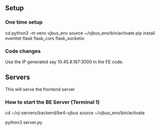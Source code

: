 
## Setup 

### One time setup

cd
python3 -m venv vjbus_env
source ~/vjbus_env/bin/activate
pip install eventlet flask flask_cors flask_socketio


### Code changes
Use the IP generated say 10.45.8.187:3000 in the FE code. 

## Servers

This will serve the frontend server 

### How to start the BE Server  (Terminal 1)

cd ~/vj-servers/backend/be4-vjbus
source ~/vjbus_env/bin/activate

python3 server.py

